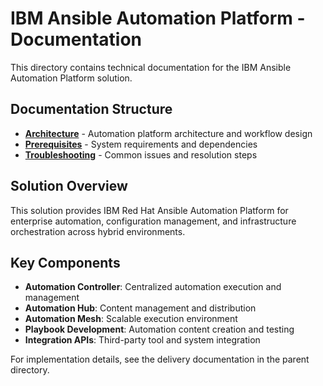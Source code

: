 # IBM Ansible Automation Platform - Documentation

This directory contains technical documentation for the IBM Ansible Automation Platform solution.

## Documentation Structure

- **[Architecture](architecture.md)** - Automation platform architecture and workflow design
- **[Prerequisites](prerequisites.md)** - System requirements and dependencies
- **[Troubleshooting](troubleshooting.md)** - Common issues and resolution steps

## Solution Overview

This solution provides IBM Red Hat Ansible Automation Platform for enterprise automation, configuration management, and infrastructure orchestration across hybrid environments.

## Key Components

- **Automation Controller**: Centralized automation execution and management
- **Automation Hub**: Content management and distribution
- **Automation Mesh**: Scalable execution environment
- **Playbook Development**: Automation content creation and testing
- **Integration APIs**: Third-party tool and system integration

For implementation details, see the delivery documentation in the parent directory.